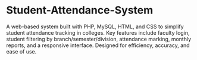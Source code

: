 # Student-Attendance-System
A web-based system built with PHP, MySQL, HTML, and CSS to simplify student attendance tracking in colleges. Key features include faculty login, student filtering by branch/semester/division, attendance marking, monthly reports, and a responsive interface. Designed for efficiency, accuracy, and ease of use.
